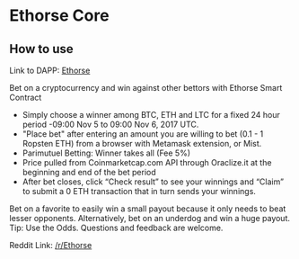 # Ethorse Core

## How to use

Link to DAPP: [Ethorse](https://ethorse.github.io/Betting/) 
 
Bet on a cryptocurrency and win against other bettors with Ethorse Smart Contract

- Simply choose a winner among BTC, ETH and LTC for a fixed 24 hour period -09:00 Nov 5 to 09:00 Nov 6, 2017 UTC.
- "Place bet" after entering an amount you are willing to bet (0.1 - 1 Ropsten ETH) from a browser with Metamask extension, or Mist.
- Parimutuel Betting: Winner takes all (Fee 5%)
- Price pulled from Coinmarketcap.com API through Oraclize.it at the beginning and end of the bet period
- After bet closes, click “Check result” to see your winnings and “Claim” to submit a 0 ETH transaction that in turn sends your winnings.

Bet on a favorite to easily win a small payout because it only needs to beat lesser opponents. 
Alternatively, bet on an underdog and win a huge payout. Tip: Use the Odds. Questions and feedback are welcome.

Reddit Link: [/r/Ethorse](https://www.reddit.com/r/Ethorse/)
